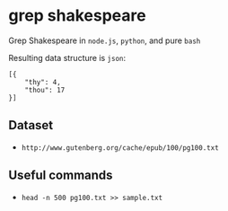 # grep shakespeare

Grep Shakespeare in `node.js`, `python`, and pure `bash`

Resulting data structure is `json`:

````
[{
	"thy": 4,
	"thou": 17
}]
````

## Dataset
- `http://www.gutenberg.org/cache/epub/100/pg100.txt`

## Useful commands 
- `head -n 500 pg100.txt >> sample.txt`
